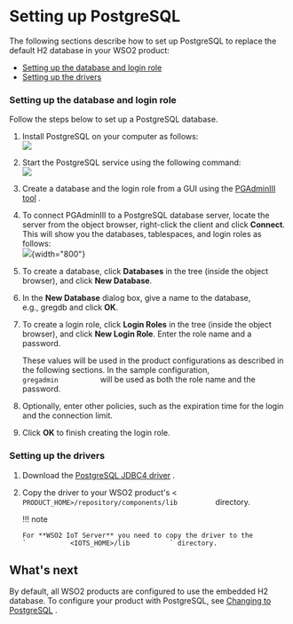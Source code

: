 # Setting up PostgreSQL

The following sections describe how to set up PostgreSQL to replace the
default H2 database in your WSO2 product:

-   [Setting up the database and login
    role](#SettingupPostgreSQL-Settingupthedatabaseandloginrole)
-   [Setting up the drivers](#SettingupPostgreSQL-Settingupthedrivers)

### Setting up the database and login role

Follow the steps below to set up a PostgreSQL database.

1.  Install PostgreSQL on your computer as follows:  
    ![](attachments/53125515/53287605.png)
2.  Start the PostgreSQL service using the following command:  
    ![](attachments/53125515/53287604.png)
3.  Create a database and the login role from a GUI using the
    [PGAdminIII tool](http://www.pgadmin.org/download/) .
4.  To connect PGAdminIII to a PostgreSQL database server, locate the
    server from the object browser, right-click the client and click
    **Connect**. This will show you the databases, tablespaces, and
    login roles as follows:  
    ![](attachments/53125515/53287590.png){width="800"}
5.  To create a database, click **Databases** in the tree (inside the
    object browser), and click **New Database**.
6.  In the **New Database** dialog box, give a name to the database,
    e.g., gregdb and click **OK**.
7.  To create a login role, click **Login Roles** in the tree (inside
    the object browser), and click **New Login Role**. Enter the role
    name and a password.

    These values will be used in the product configurations as described
    in the following sections. In the sample configuration,
    `            gregadmin           ` will be used as both the role
    name and the password.

8.  Optionally, enter other policies, such as the expiration time for
    the login and the connection limit.
9.  Click **OK** to finish creating the login role.

### Setting up the drivers

1.  Download the [PostgreSQL JDBC4
    driver](http://jdbc.postgresql.org/download.html) .
2.  Copy the driver to your WSO2 product's \<
    `           PRODUCT_HOME>/repository/components/lib          `
    directory.

    !!! note
    
        For **WSO2 IoT Server** you need to copy the driver to the
        `           <IOTS_HOME>/lib          ` directory.
    

## What's next

By default, all WSO2 products are configured to use the embedded H2
database. To configure your product with PostgreSQL, see [Changing to
PostgreSQL](_Changing_to_PostgreSQL_) .
